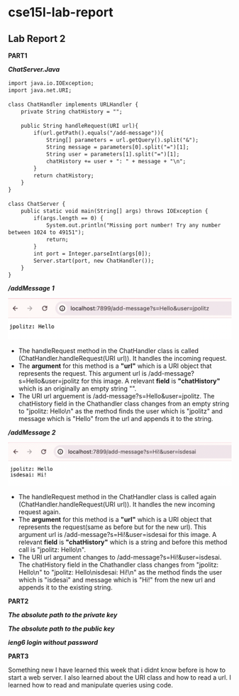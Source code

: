 # cse15l-lab-report
## Lab Report 2

**PART1**

***ChatServer.Java***

```
import java.io.IOException;
import java.net.URI;

class ChatHandler implements URLHandler {
    private String chatHistory = "";

    public String handleRequest(URI url){
        if(url.getPath().equals("/add-message")){
            String[] parameters = url.getQuery().split("&");
            String message = parameters[0].split("=")[1];
            String user = parameters[1].split("=")[1];
            chatHistory += user + ": " + message + "\n";
        }
        return chatHistory;
    }
}

class ChatServer {
    public static void main(String[] args) throws IOException {
        if(args.length == 0) {
            System.out.println("Missing port number! Try any number between 1024 to 49151");
            return;
        }
        int port = Integer.parseInt(args[0]);
        Server.start(port, new ChatHandler());
    }
}

```
***/addMessage 1***

![Image](https://github.com/ishi1022/cse15l-lab-reports/blob/main/addMessage1.png?raw=true)
- The handleRequest method in the ChatHandler class is called (ChatHandler.handleRequest(URI url)). It handles the incoming request.
- The **argument** for this method is a **"url"** which is a URI object that represents the request. This argument url is /add-message?s=Hello&user=jpolitz for this image. A relevant **field** is **"chatHistory"** which is an originally an empty string "". 
- The URI url arguement is /add-message?s=Hello&user=jpolitz. The chatHistory field in the Chathandler class changes from an empty string to "jpolitz: Hello\n" as the method finds the user which is "jpolitz" and message which is "Hello" from the url and appends it to the string.
  
***/addMessage 2***

![Image](https://github.com/ishi1022/cse15l-lab-reports/blob/main/addMessage2.png?raw=true)
- The handleRequest method in the ChatHandler class is called again (ChatHandler.handleRequest(URI url)). It handles the new incoming request again.
- The **argument** for this method is a **"url"** which is a URI object that represents the request(same as before but for the new url). This argument url is /add-message?s=Hi!&user=isdesai for this image. A relevant **field** is **"chatHistory"** which is a string and before this method call is "jpolitz: Hello\n". 
- The URI url argument changes to /add-message?s=Hi!&user=isdesai. The chatHistory field in the Chathandler class changes from "jpolitz: Hello\n" to "jpolitz: Hello\nisdesai: Hi!\n" as the method finds the user which is "isdesai" and message which is "Hi!" from the new url and appends it to the existing string.

**PART2**

***The absolute path to the private key***

***The absolute path to the public key***

***ieng6 login without password***

**PART3**

Something new I have learned this week that i didnt know before is how to start a web server. I also learned about the URI class and how to read a url. I learned how to read and manipulate queries using code. 


